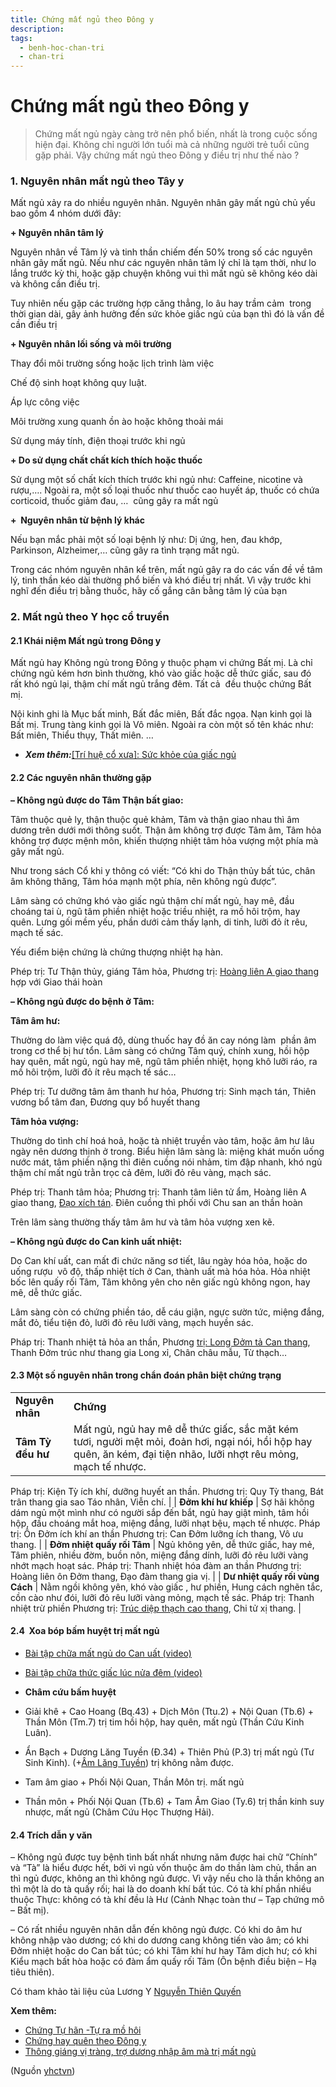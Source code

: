 ```yaml
---
title: Chứng mất ngủ theo Đông y
description: 
tags:
  - benh-hoc-chan-tri
  - chan-tri
---
```


# Chứng mất ngủ theo Đông y 

> Chứng mất ngủ ngày càng trở nên phổ biến, nhất là trong cuộc sống hiện đại. Không chỉ người lớn tuổi mà cả những người trẻ tuổi cũng gặp phải. Vậy chứng mất ngủ theo Đông y điều trị như thế nào ?

### 1. Nguyên nhân mất ngủ theo Tây y

Mất ngủ xảy ra do nhiều nguyên nhân. Nguyên nhân gây mất ngủ chủ yếu bao gồm 4 nhóm dưới đây:

**+ Nguyên nhân tâm lý**

Nguyên nhân về Tâm lý và tinh thần chiếm đến 50% trong số các nguyên nhân gây mất ngủ. Nếu như các nguyên nhân tâm lý chỉ là tạm thời, như lo lắng trước kỳ thi, hoặc gặp chuyện không vui thì mất ngủ sẽ không kéo dài và không cần điều trị.

Tuy nhiên nếu gặp các trường hợp căng thẳng, lo âu hay trầm cảm  trong thời gian dài, gây ảnh hưởng đến sức khỏe giấc ngủ của bạn thì đó là vấn đề cần điều trị

 **+ Nguyên nhân lối sống và môi trường**

Thay đổi môi trường sống hoặc lịch trình làm việc

Chế độ sinh hoạt không quy luật.

Áp lực công việc

Môi trường xung quanh ồn ào hoặc không thoải mái

Sử dụng máy tính, điện thoại trước khi ngủ 

**+ Do sử dụng chất chất kích thích hoặc thuốc**

Sử dụng một số chất kích thích trước khi ngủ như: Caffeine, nicotine và rượu,…. Ngoài ra, một số loại thuốc như thuốc cao huyết áp, thuốc có chứa corticoid, thuốc giảm đau, …  cũng gây ra mất ngủ

**+  Nguyên nhân từ bệnh lý khác**

Nếu bạn mắc phải một số loại bệnh lý như: Dị ứng, hen, đau khớp, Parkinson, Alzheimer,… cũng gây ra tình trạng mất ngủ.

Trong các nhóm nguyên nhân kể trên, mất ngủ gây ra do các vấn đề về tâm lý, tinh thần kéo dài thường phổ biến và khó điều trị nhất. Vì vậy trước khi nghĩ đến điều trị bằng thuốc, hãy cố gắng cân bằng tâm lý của bạn

### 2. Mất ngủ theo Y học cổ truyền

#### 2.1 Khái niệm Mất ngủ trong Đông y

Mất ngủ hay Không ngủ trong Đông y thuộc phạm vi chứng Bất mị. Là chỉ chứng ngủ kém hơn bình thường, khó vào giấc hoặc dễ thức giấc, sau đó  rất khó ngủ lại, thậm chí mất ngủ trắng đêm. Tất cả  đều thuộc chứng Bất mị.

Nội kinh ghi là Mục bất minh, Bất đắc miên, Bất đắc ngọa. Nạn kinh gọi là Bất mị. Trung tàng kinh gọi là Vô miên. Ngoài ra còn một số tên khác như: Bất miên, Thiểu thụy, Thất miên. …

* ***Xem thêm:***[[Trí huệ cổ xưa]: Sức khỏe của giấc ngủ](/yhctvn/tri-hue-co-xua-suc-khoe-cua-giac-ngu)

#### 2.2 Các nguyên nhân thường gặp

**– Không ngủ được do Tâm Thận bất giao:**

Tâm thuộc quẻ ly, thận thuộc quẻ khảm, Tâm và thận giao nhau thì âm dương trên dưới mới thông suốt. Thận âm không trợ được Tâm âm, Tâm hỏa không trợ được mệnh môn, khiến thượng nhiệt tâm hỏa vượng một phía mà gây mất ngủ.

Như trong sách Cổ khi y thông có viết: “Có khi do Thận thủy bất túc, chân âm không thăng, Tâm hóa mạnh một phía, nên không ngủ được”.

Lâm sàng có chứng khó vào giấc ngủ thậm chí mất ngủ, hay mê, đầu choáng tai ù, ngũ tâm phiền nhiệt hoặc triều nhiệt, ra mồ hôi trộm, hay quên. Lưng gối mềm yếu, phần dưới cảm thấy lạnh, di tinh, lưỡi đỏ ít rêu, mạch tế sác.

Yếu điểm biện chứng là chứng thượng nhiệt hạ hàn.

Phép trị: Tư Thận thủy, giáng Tâm hỏa, Phương trị: [Hoàng liên A giao thang](/yhctvn/bai-thuoc-hoang-lien-a-giao-thang) hợp với Giao thái hoàn

**– Không ngủ được do bệnh ở Tâm:**

**Tâm âm hư:**

Thường do làm việc quá độ, dùng thuốc hay đồ ăn cay nóng làm  phần âm trong cơ thể bị hư tổn. Lâm sàng có chứng Tâm quý, chính xung, hồi hộp hay quên, mất ngủ, ngủ hay mê, ngũ tâm phiền nhiệt, họng khô lưỡi ráo, ra mồ hôi trộm, lưỡi đỏ ít rêu mạch tế sác…

Phép trị: Tư dưỡng tâm âm thanh hư hỏa, Phương trị: Sinh mạch tán, Thiên vương bổ tâm đan, Đương quy bổ huyết thang

**Tâm hỏa vượng:**

Thường do tình chí hoá hoả, hoặc tà nhiệt truyền vào tâm, hoặc âm hư lâu ngày nên dương thịnh ở trong. Biểu hiện lâm sàng là: miệng khát muốn uống nước mát, tâm phiền nặng thì điên cuồng nói nhảm, tim đập nhanh, khó ngủ thậm chí mất ngủ trằn trọc cả đêm, lưỡi đỏ rêu vàng, mạch sác.

Phép trị: Thanh tâm hỏa; Phương trị: Thanh tâm liên tử ẩm, Hoàng liên A giao thang, [Đạo xích tán](/yhctvn/bai-thuoc-dao-xich-tan). Điên cuồng thì phối với Chu san an thần hoàn

Trên lâm sàng thường thấy tâm âm hư và tâm hỏa vượng xen kẽ.

**– Không ngủ được do Can kinh uất nhiệt:**

Do Can khí uất, can mất đi chức năng sơ tiết, lâu ngày hóa hỏa, hoặc do uống rượu  vô độ, thấp nhiệt tích ở Can, thành uất mà hóa hỏa. Hỏa nhiệt bốc lên quấy rối Tâm, Tâm không yên cho nên giấc ngủ không ngon, hay mê, dễ thức giấc. 

Lâm sàng còn có chứng phiền táo, dễ cáu giận, ngực sườn tức, miệng đắng, mắt đỏ, tiểu tiện đỏ, lưỡi đỏ rêu lưỡi vàng, mạch huyền sác.

Pháp trị: Thanh nhiệt tả hỏa an thần, Phương [trị: Long Đởm tả Can thang](/yhctvn/bai-thuoc-thanh-dinh-thang), Thanh Đởm trúc như thang gia Long xỉ, Chân châu mẫu, Từ thạch…

#### 2.3 Một số nguyên nhân trong chẩn đoán phân biệt chứng trạng

|  |  |
| --- | --- |
| **Nguyên** **nhân** | **Chứng** |
| **Tâm Tỳ đều hư** | Mất ngủ, ngủ hay mê dễ thức giấc, sắc mặt kém tươi, người mệt mỏi, đoản hơi, ngại nói, hồi hộp hay quên, ăn kém, đại tiện nhão, lưỡi nhợt rêu mỏng, mạch tế nhược.
Pháp trị: Kiện Tỳ ích khí, dưỡng huyết an thần.
Phương trị: Quy Tỳ thang, Bát trân thang gia sao Táo nhân, Viễn chí. |
| **Đởm khí hư khiếp** | Sợ hãi không dám ngủ một mình như có người sắp đến bắt, ngủ hay giật mình, tâm hồi hộp, đầu choáng mắt hoa, miệng đắng, lưỡi nhạt bệu, mạch tế nhược.
Pháp trị: Ôn Đởm ích khí an thần
Phương trị: Can Đởm lưỡng ích thang, Vô ưu thang. |
| **Đởm nhiệt quấy rối Tâm** | Ngủ không yên, dễ thức giấc, hay mẻ, Tâm phiên, nhiều đờm, buồn nôn, miệng đắng dính, lưỡi đỏ rêu lưỡi vàng nhớt mạch hoạt sác.
Pháp trị: Thanh nhiệt hóa đàm an thần
Phương trị: Hoàng liên ôn Đởm thang, Đạo đàm thang gia vị. |
| **Dư nhiệt quấy rối vùng Cách** | Nằm ngồi không yên, khó vào giấc , hư phiền, Hung cách nghẽn tắc, cồn cào như đói, lưỡi đỏ rêu lưỡi vàng mỏng, mạch tế sác.
Pháp trị: Thanh nhiệt trừ phiền
Phương trị: [Trúc diệp thạch cao thang](/yhctvn/bai-thuoc-truc-diep-thach-cao-thang), Chi tử xị thang. |

#### 2.4  Xoa bóp bấm huyệt trị mất ngủ

* [Bài tập chữa mất ngủ do Can uất (video)](/yhctvn/bai-tap-chua-mat-ngu)

* [Bài tập chữa thức giấc lúc nửa đêm (video)](/yhctvn/bai-tap-chua-thuc-giac-luc-nua-dem)

* **Châm cứu bấm huyệt**

+ Giải khê + Cao Hoang (Bq.43) + Dịch Môn (Ttu.2) + Nội Quan (Tb.6) + Thần Môn (Tm.7) trị tim hồi hộp, hay quên, mất ngủ (Thần Cứu Kinh Luân).

+ Ẩn Bạch + Dương Lăng Tuyền (Đ.34) + Thiên Phủ (P.3) trị mất ngủ (Tư Sinh Kinh). (+[Âm Lăng Tuyền](/yhctvn/vi-tri-huyet-am-lang-tuyen-%e9%98%b4%e9%99%b5%e6%b3%89)) trị không nằm được.

+ Tam âm giao + Phối Nội Quan, Thần Môn trị. mất ngủ

+ Thần môn + Phối Nội Quan (Tb.6) + Tam Âm Giao (Ty.6) trị thần kinh suy nhược, mất ngủ (Châm Cứu Học Thượng Hải).

#### **2.4 Trích dẫn y văn**

– Không ngủ được tuy bệnh tình bất nhất nhưng năm được hai chữ “Chính” và “Tà” là hiểu được hết, bởi vì ngủ vốn thuộc âm do thần làm chủ, thần an thì ngủ được, không an thì không ngủ được. Vì vậy nếu cho là thần không an thì một là do tà quấy rối; hai là do doanh khí bất túc. Có tà khí phần nhiều thuộc Thực: không có tà khí đều là Hư (Cảnh Nhạc toàn thư – Tạp chứng mô – Bất mị).

– Có rất nhiều nguyên nhân dẫn đến không ngủ được. Có khi do âm hư không nhập vào dương; có khi do dương cang không tiến vào âm; có khi Đởm nhiệt hoặc do Can bất túc; có khi Tâm khí hư hay Tâm dịch hư; có khi Kiểu mạch bất hòa hoặc có đàm ẩm quấy rối Tâm (Ôn bệnh điều biện – Hạ tiêu thiên).

Có tham khảo tài liệu của Lương Y [Nguyễn Thiên Quyến](/yhctvn/author/nguyenthienquyen)

**Xem thêm:**

* [Chứng Tự hãn -Tự ra mồ hôi](/yhctvn/chung-tu-han-tu-ra-mo-hoi)
* [Chứng hay quên theo Đông y](/yhctvn/chung-hay-quen-theo-dong-y)
* [Thông giáng vị tràng, trợ dương nhập âm mà trị mất ngủ](/yhctvn/thong-giang-vi-trang-tro-duong-nhap-am-ma-tri-mat-ngu)

(Nguồn <a href="https://yhctvn.com/chung-mat-ngu-theo-dong-y/" target="_blank">yhctvn</a>)
